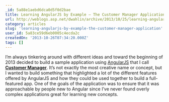 ```yaml
---
_id: 5a88e1aebd6dca0d5f0d2bae
title: Learning AngularJS by Example – The Customer Manager Application 
url: http://weblogs.asp.net/dwahlin/archive/2013/10/25/learning-angularjs-by-example-the-customer-manager-application.aspx
category: articles
slug: 'learning-angularjs-by-example-the-customer-manager-application'
user_id: 5a83ce59d6eb0005c4ecda2c
createdOn: '2013-10-26T07:34:20.000Z'
tags: []
---
```


I’m always tinkering around with different ideas and toward the beginning of 2013 decided to build a sample application using <a href="http://angularjs.org" target="_blank">AngularJS</a> that I call <strong><a href="https://github.com/DanWahlin/CustomerManagerStandard" target="_blank">Customer Manager</a></strong>. It’s not exactly the most creative name or concept, but I wanted to build something that highlighted a lot of the different features offered by AngularJS and how they could be used together to build a full-featured app. One of the goals of the application was to ensure that it was approachable by people new to Angular since I’ve never found overly complex applications great for learning new concepts.
